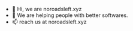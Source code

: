 - 👋 Hi, we are noroadsleft.xyz
- 👀 We are helping people with better softwares.
- 📫 reach us at noroadsleft.xyz
